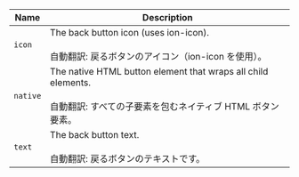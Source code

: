 | Name     | Description                                                                                                                         |
| -------- | ----------------------------------------------------------------------------------------------------------------------------------- |
| `icon`   | The back button icon (uses ion-icon).<br /><br />自動翻訳: 戻るボタンのアイコン（ion-icon を使用）。                                |
| `native` | The native HTML button element that wraps all child elements.<br /><br />自動翻訳: すべての子要素を包むネイティブ HTML ボタン要素。 |
| `text`   | The back button text.<br /><br />自動翻訳: 戻るボタンのテキストです。                                                               |
